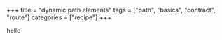 +++
title = "dynamic path elements"
tags = ["path", "basics", "contract", "route"]
categories = ["recipe"]
+++

hello
